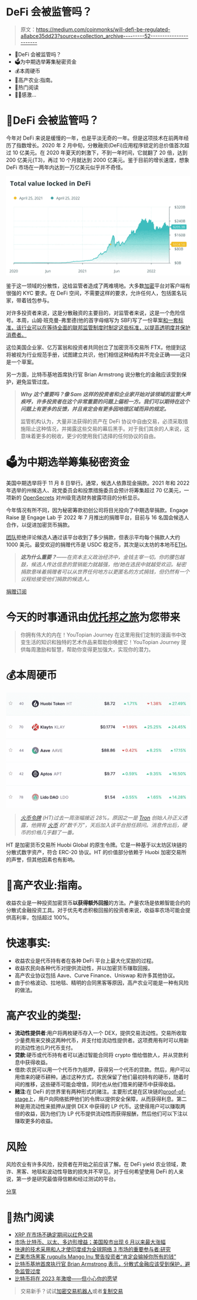 # DeFi 会被监管吗？

> 原文：<https://medium.com/coinmonks/will-defi-be-regulated-a8abce35dd23?source=collection_archive---------52----------------------->

*   👮DeFi 会被监管吗？
*   🗳️为中期选举筹集秘密资金
*   💰本周硬币
*   🌾高产农业:指南。
*   📰热门阅读
*   🙏🏻感激…

# 👮DeFi 会被监管吗？

今年对 DeFi 来说是缓慢的一年，也是平淡无奇的一年。但是这项技术在前两年经历了指数增长。2020 年 2 月中旬，分散融资(DeFi)应用程序锁定的总价值首次超过 10 亿美元。在 2020 年夏天的刺激下，不到一年时间，它就翻了 20 倍，达到 200 亿美元(T3)，再过 10 个月就达到 2000 亿美元。鉴于目前的增长速度，想象 DeFi 市场在一两年内达到一万亿美元似乎并不奇怪。

![](img/e3be9d349232e9aebdd69e237e60de52.png)

鉴于这一领域的分散性，这给监管者造成了两难境地。大多数[加密](http://ycobitcoin.com/)平台对客户端有很强的 KYC 要求。在 DeFi 空间，不需要这样的要求，允许任何人，包括匿名玩家，带着钱包参与。

对许多投资者来说，这是分散融资的主要目的，对监管者来说，这是一个危险信号。本周，山姆·班克曼-弗里德(他的首字母缩写为 SBF)写了一份草案[和一套标准，该行业可以在等待全面的联邦监管制度时制定这些标准，以提高透明度并保护消费者。](https://www.ftxpolicy.com/posts/possible-digital-asset-industry-standards)

这位美国企业家、亿万富翁和投资者共同创立了加密货币交易所 FTX，他提到这将被视为行业规范手册，试图建立共识，他们相信这种结构并不完全正确——这只是一个草案。

另一方面，比特币基地首席执行官 Brian Armstrong 说分散化的金融应该受到保护，避免监管过度。

> ***‍Why 这个重要吗？像 Sam 这样的投资者和企业家开始对该领域的监管大声疾呼，许多投资者在这个非常重要的问题上偏袒一方。我们可以期待在这个问题上有更多的反馈，并且肯定会有更多因地理区域而异的规定。***
> 
> 监管机构认为，大量非法获得的资产在 DeFi 协议中自由交易，必须采取措施阻止这种情况，并揭露这些交易的幕后黑手。对于我们其余的人来说，这意味着更多的税收，更少的使用我们选择的任何协议的自由。

# 🗳️为中期选举筹集秘密资金

美国中期选举将于 11 月 8 日举行。通常，候选人依靠现金捐款。2021 年和 2022 年选举的州候选人、政党委员会和投票措施委员会预计将筹集超过 70 亿美元，一项新的 [OpenSecrets](https://www.opensecrets.org/news/2022/10/state-level-midterm-election-fundraising-on-track-to-exceed-7-billion/) 对州级竞选财务披露项目的分析显示。

今年情况有所不同，因为秘密筹款初创公司将目光投向了中期选举捐款。Engage Raise 是 Engage Lab 于 2022 年 7 月推出的捐赠平台，目前与 16 名国会候选人合作，以促进加密货币捐款。

[团队](https://blockworks.co/crypto-fundraising-startup-sets-sights-on-midterm-election-donations/)拒绝评论候选人通过该平台收到了多少捐款，但表示平均每个捐款人大约 1000 美元。最受欢迎的捐赠代币是 USDC 稳定币，其次是以太坊的本地币[ETH](http://ycobitcoin.com/)。

> ***这为什么重要？****——在资本主义政治经济中，金钱主宰一切。你的腰包越鼓，候选人传达信息的营销能力就越强，他/她在选民中就越受欢迎。秘密捐款意味着捐赠者可以从世界任何地方以更匿名的方式捐钱，但仍然有一个议程给接受他们捐款的候选人。*

[捐赠订阅](https://yarocelis.substack.com/subscribe?&donate=true)

# 今天的时事通讯由[优托邦之旅](https://youtopianjourney.substack.com/)为您带来

> 你拥有伟大的内在！YouTopian Journey 在这里用我们定制的漫画书中改变生活的知识和独特的艺术作品来帮助你唤醒它！YouTopian Journey 提供每周激励和智慧，帮助你变得更加强大，实现你的潜力。

# 💰本周硬币

![](img/119f7d2d3368056d56b3b49888bbe8db.png)

> [*火币令牌*](https://coinmarketcap.com/currencies/huobi-token/) *(HT)过去一周涨幅接近 28%。原因之一是* [*Tron*](http://tron.network/) *创始人孙正义透露，他拥有* [*火币*](https://beincrypto.com/price/huobi-token/) *的“数千万”，天后加入该平台担任顾问。消息传出后，硬币的价格几乎翻了一番。*

HT 是加密货币交易所 Huobi Global 的原生令牌。它是一种基于以太坊区块链的分散式数字资产，符合 ERC-20 协议。HT 的价值部分依赖于 Huobi 加密交易所的声誉，但其他因素也有影响。

# 🌾高产农业:指南。

收益农业是一种投资加密货币**以获得额外回报**的方法。产量农场是依赖智能合约的分散式金融投资工具。对于优先考虑积极回报的投资者来说，收益率农场可能会提供高利率，包括超过 100%。

# 快速事实:

*   收益农业是代币持有者在各种 DeFi 平台上最大化奖励的过程。
*   收益农民向各种代币对提供流动性，并以加密货币赚取回报。
*   高产农业协议包括 Aave、Curve Finance、Uniswap 和许多其他协议。
*   由于价格波动、拉地毯、精明的合同黑客等原因，高产农业可能是一种有风险的做法。

# 高产农业的类型:

*   **流动性提供者**:用户将两枚硬币存入一个 DEX，提供交易流动性。交易所收取少量费用来交换这两种代币，并支付给流动性提供者。这项费用有时可以用新的流动性池(LP)代币支付。
*   **贷款**:硬币或代币持有者可以通过智能合同将 crypto 借给借款人，并从贷款利息中获得收益。
*   借款:农民可以用一个代币作为抵押，获得另一个代币的贷款。然后，用户可以用借来的硬币耕种。通过这种方式，农民保留了他们最初持有的硬币，随着时间的推移，这些硬币可能会增值，同时也从他们借来的硬币中获得收益。
*   **赌注**:在 DeFi 的世界里有两种形式的赌注。主要形式是在区块链的[proof-of-stage](https://blockworks.co/proof-of-work-vs-proof-of-stake-whats-the-difference/)上，用户向网络抵押他们的令牌以提供安全保障，从而获得利息。第二种是用流动性来抵押从提供 DEX 中获得的 LP 代币。这使得用户可以赚取两倍的收益，因为他们为 LP 代币提供流动性而获得报酬，然后他们可以下注以赚取更多的收益。

# 风险

风险农业有许多风险，投资者在开始之前应该了解。在 DeFi yield 农业领域，欺诈、黑客、地毯和波动性导致的损失并不罕见。对于任何希望使用 DeFi 的人来说，第一步是研究最值得信赖和经过测试的平台。

[分享](https://yarocelis.substack.com/p/will-defi-be-regulated?utm_source=substack&utm_medium=email&utm_content=share&action=share&token=eyJ1c2VyX2lkIjo4NzI4NzQyLCJwb3N0X2lkIjo4MDA4MzMzNywiaWF0IjoxNjY2NTc5NzU4LCJleHAiOjE2NjkxNzE3NTgsImlzcyI6InB1Yi0yODIwMjIiLCJzdWIiOiJwb3N0LXJlYWN0aW9uIn0.PxHVpts8XQhV5xDPlOclD0iU6nSHFCeef64jm6OSP5Q)

# 📰热门阅读

*   [XRP 在市场不确定期间以红色交易](https://www.newsbtc.com/analysis/xrp/xrp-trades-in-red-during-the-market-uncertainty/)
*   [市场:比特币、以太、多边形增益；美国股市出现 6 月以来最大涨幅](https://forkast.news/headlines/markets-bitcoin-ether-polygon-equities-june/)
*   [快速的技术采用和人才使印度成为全球网络 3 市场的重要参与者:研究](https://cryptopotato.com/rapid-tech-adoption-and-talents-make-india-a-key-player-in-global-web3-market-study/)
*   [芒果市场黑客 rugpulls Mango Inu 警告投资者“肯定会输掉你所有的钱”](https://cryptoslate.com/mango-markets-hacker-rugpulls-mango-inu-after-warning-investors-would-definitely-lose-all-your-money/)
*   [比特币基地首席执行官 Brian Armstrong 表示，分散式金融应该受到保护，避免监管过度](https://dailyhodl.com/2022/10/23/coinbase-ceo-brian-armstrong-says-decentralized-finance-should-be-protected-from-regulatory-overreach/)
*   [比特币将在 2023 年激增——但小心你的愿望](https://cointelegraph.com/news/bitcoin-will-surge-in-2023-but-be-careful-what-you-wish-for)

> 交易新手？试试[加密交易机器人](/coinmonks/crypto-trading-bot-c2ffce8acb2a)或者[复制交易](/coinmonks/top-10-crypto-copy-trading-platforms-for-beginners-d0c37c7d698c)
